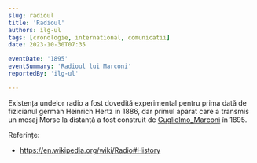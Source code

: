 ```yaml
---
slug: radioul
title: 'Radioul'
authors: ilg-ul
tags: [cronologie, international, comunicatii]
date: 2023-10-30T07:35

eventDate: '1895'
eventSummary: 'Radioul lui Marconi'
reportedBy: 'ilg-ul'

---
```


Existența undelor radio a fost dovedită experimental pentru prima dată de
fizicianul german Heinrich Hertz in 1886, dar primul aparat care a transmis un
mesaj Morse la distanță a fost construit de
[Guglielmo_Marconi](https://en.wikipedia.org/wiki/Guglielmo_Marconi)
în 1895.

Referințe:

- <https://en.wikipedia.org/wiki/Radio#History>
